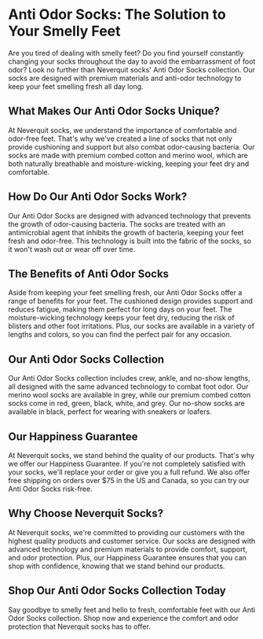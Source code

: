# Anti Odor Socks: The Solution to Your Smelly Feet

Are you tired of dealing with smelly feet? Do you find yourself constantly changing your socks throughout the day to avoid the embarrassment of foot odor? Look no further than Neverquit socks' Anti Odor Socks collection. Our socks are designed with premium materials and anti-odor technology to keep your feet smelling fresh all day long.

## What Makes Our Anti Odor Socks Unique?

At Neverquit socks, we understand the importance of comfortable and odor-free feet. That's why we've created a line of socks that not only provide cushioning and support but also combat odor-causing bacteria. Our socks are made with premium combed cotton and merino wool, which are both naturally breathable and moisture-wicking, keeping your feet dry and comfortable.

## How Do Our Anti Odor Socks Work?

Our Anti Odor Socks are designed with advanced technology that prevents the growth of odor-causing bacteria. The socks are treated with an antimicrobial agent that inhibits the growth of bacteria, keeping your feet fresh and odor-free. This technology is built into the fabric of the socks, so it won't wash out or wear off over time.

## The Benefits of Anti Odor Socks

Aside from keeping your feet smelling fresh, our Anti Odor Socks offer a range of benefits for your feet. The cushioned design provides support and reduces fatigue, making them perfect for long days on your feet. The moisture-wicking technology keeps your feet dry, reducing the risk of blisters and other foot irritations. Plus, our socks are available in a variety of lengths and colors, so you can find the perfect pair for any occasion.

## Our Anti Odor Socks Collection

Our Anti Odor Socks collection includes crew, ankle, and no-show lengths, all designed with the same advanced technology to combat foot odor. Our merino wool socks are available in grey, while our premium combed cotton socks come in red, green, black, white, and grey. Our no-show socks are available in black, perfect for wearing with sneakers or loafers.

## Our Happiness Guarantee

At Neverquit socks, we stand behind the quality of our products. That's why we offer our Happiness Guarantee. If you're not completely satisfied with your socks, we'll replace your order or give you a full refund. We also offer free shipping on orders over $75 in the US and Canada, so you can try our Anti Odor Socks risk-free.

## Why Choose Neverquit Socks?

At Neverquit socks, we're committed to providing our customers with the highest quality products and customer service. Our socks are designed with advanced technology and premium materials to provide comfort, support, and odor protection. Plus, our Happiness Guarantee ensures that you can shop with confidence, knowing that we stand behind our products.

## Shop Our Anti Odor Socks Collection Today

Say goodbye to smelly feet and hello to fresh, comfortable feet with our Anti Odor Socks collection. Shop now and experience the comfort and odor protection that Neverquit socks has to offer.